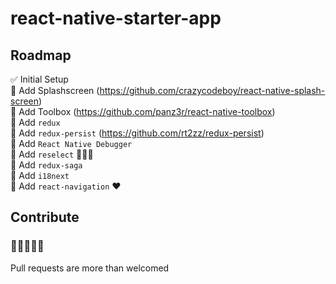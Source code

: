 # react-native-starter-app

## Roadmap

✅ Initial Setup<br/>
🚫 Add Splashscreen (https://github.com/crazycodeboy/react-native-splash-screen)<br/>
🚫 Add Toolbox (https://github.com/panz3r/react-native-toolbox)<br/>
🚫 Add `redux`<br/>
🚫 Add `redux-persist` (https://github.com/rt2zz/redux-persist)<br/>
🚫 Add `React Native Debugger`<br/>
🚫 Add `reselect` 🤔🤔🤔<br/>
🚫 Add `redux-saga`<br/>
🚫 Add `i18next`<br/>
🚫 Add `react-navigation` ❤️<br/>


## Contribute
### 👷🏽👷🏻‍♀️<br>
Pull requests are more than welcomed
